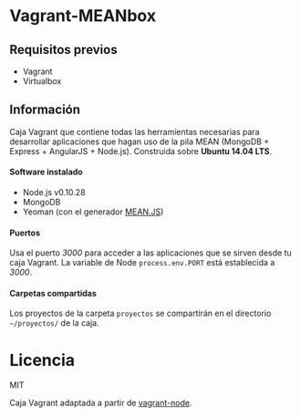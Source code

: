 # Vagrant-MEANbox

## Requisitos previos

* Vagrant
* Virtualbox

## Información

Caja Vagrant que contiene todas las herramientas necesarias para desarrollar aplicaciones que hagan uso de la pila MEAN (MongoDB + Express + AngularJS + Node.js). Construida sobre **Ubuntu 14.04 LTS**.

#### Software instalado

* Node.js v0.10.28
* MongoDB
* Yeoman (con el generador [MEAN.JS](http://meanjs.org/generator.html))

#### Puertos

Usa el puerto *3000* para acceder a las aplicaciones que se sirven desde tu caja Vagrant. La variable de Node ``process.env.PORT`` está establecida a *3000*.

#### Carpetas compartidas

Los proyectos de la carpeta ``proyectos`` se compartirán en el directorio ``~/proyectos/`` de la caja.

# Licencia

MIT

Caja Vagrant adaptada a partir de [vagrant-node](https://github.com/Silom/vagrant-node).